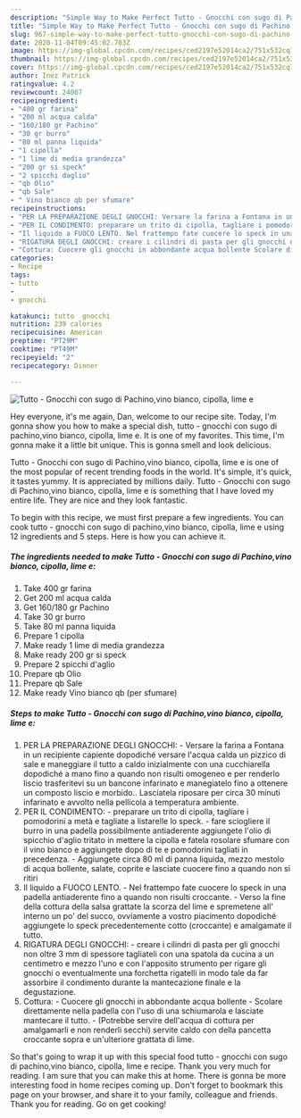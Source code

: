 ```yaml
---
description: "Simple Way to Make Perfect Tutto - Gnocchi con sugo di Pachino,vino bianco, cipolla, lime e"
title: "Simple Way to Make Perfect Tutto - Gnocchi con sugo di Pachino,vino bianco, cipolla, lime e"
slug: 967-simple-way-to-make-perfect-tutto-gnocchi-con-sugo-di-pachino-vino-bianco-cipolla-lime-e
date: 2020-11-04T09:45:02.703Z
image: https://img-global.cpcdn.com/recipes/ced2197e52014ca2/751x532cq70/tutto-gnocchi-con-sugo-di-pachinovino-bianco-cipolla-lime-e-recipe-main-photo.jpg
thumbnail: https://img-global.cpcdn.com/recipes/ced2197e52014ca2/751x532cq70/tutto-gnocchi-con-sugo-di-pachinovino-bianco-cipolla-lime-e-recipe-main-photo.jpg
cover: https://img-global.cpcdn.com/recipes/ced2197e52014ca2/751x532cq70/tutto-gnocchi-con-sugo-di-pachinovino-bianco-cipolla-lime-e-recipe-main-photo.jpg
author: Inez Patrick
ratingvalue: 4.2
reviewcount: 24007
recipeingredient:
- "400 gr farina"
- "200 ml acqua calda"
- "160/180 gr Pachino"
- "30 gr burro"
- "80 ml panna liquida"
- "1 cipolla"
- "1 lime di media grandezza"
- "200 gr si speck"
- "2 spicchi daglio"
- "qb Olio"
- "qb Sale"
- " Vino bianco qb per sfumare"
recipeinstructions:
- "PER LA PREPARAZIONE DEGLI GNOCCHI: Versare la farina a Fontana in un recipiente capiente dopodiché versare l&#39;acqua calda un pizzico di sale e maneggiare il tutto a caldo inizialmente con una cucchiarella dopodiché a mano fino a quando non risulti omogeneo e per renderlo liscio trasferitevi su un bancone infarinato e manegiatelo fino a ottenere un composto liscio e morbido.. Lasciatela riposare per circa 30 minuti infarinato e avvolto nella pellicola a temperatura ambiente."
- "PER IL CONDIMENTO: preparare un trito di cipolla, tagliare i pomodorini a metà e tagliate a listarelle lo speck. fare sciogliere il burro in una padella possibilmente antiaderente aggiungete l&#39;olio di spicchio d&#39;aglio tritato in mettere la cipolla e fatela rosolare sfumare con il vino bianco e aggiungete dopo di te e pomodorini tagliati in precedenza. Aggiungete circa 80 ml di panna liquida, mezzo mestolo di acqua bollente, salate, coprite e lasciate cuocere fino a quando non si ritiri"
- "Il liquido a FUOCO LENTO. Nel frattempo fate cuocere lo speck in una padella antiaderente fino a quando non risulti croccante. Verso la fine della cottura della salsa grattate la scorza del lime e spremetene all&#39; interno un po&#39; del succo, ovviamente a vostro piacimento dopodiché aggiungete lo speck precedentemente cotto (croccante) e amalgamate il tutto."
- "RIGATURA DEGLI GNOCCHI: creare i cilindri di pasta per gli gnocchi non oltre 3 mm di spessore tagliateli con una spatola da cucina a un centimetro e mezzo l&#39;uno e con l&#39;apposito strumento per rigare gli gnocchi o eventualmente una forchetta rigatelli in modo tale da far assorbire il condimento durante la mantecazione finale e la degustazione."
- "Cottura: Cuocere gli gnocchi in abbondante acqua bollente Scolare direttamente nella padella con l&#39;uso di una schiumarola e lasciate mantecare il tutto. (Potrebbe servire dell&#39;acqua di cottura per amalgamarli e non renderli secchi) servite caldo con della pancetta croccante sopra e un&#39;ulteriore grattata di lime."
categories:
- Recipe
tags:
- tutto
- 
- gnocchi

katakunci: tutto  gnocchi 
nutrition: 239 calories
recipecuisine: American
preptime: "PT29M"
cooktime: "PT49M"
recipeyield: "2"
recipecategory: Dinner

---
```



![Tutto - Gnocchi con sugo di Pachino,vino bianco, cipolla, lime e](https://img-global.cpcdn.com/recipes/ced2197e52014ca2/751x532cq70/tutto-gnocchi-con-sugo-di-pachinovino-bianco-cipolla-lime-e-recipe-main-photo.jpg)

Hey everyone, it's me again, Dan, welcome to our recipe site. Today, I'm gonna show you how to make a special dish, tutto - gnocchi con sugo di pachino,vino bianco, cipolla, lime e. It is one of my favorites. This time, I'm gonna make it a little bit unique. This is gonna smell and look delicious.



Tutto - Gnocchi con sugo di Pachino,vino bianco, cipolla, lime e is one of the most popular of recent trending foods in the world. It's simple, it's quick, it tastes yummy. It is appreciated by millions daily. Tutto - Gnocchi con sugo di Pachino,vino bianco, cipolla, lime e is something that I have loved my entire life. They are nice and they look fantastic.


To begin with this recipe, we must first prepare a few ingredients. You can cook tutto - gnocchi con sugo di pachino,vino bianco, cipolla, lime e using 12 ingredients and 5 steps. Here is how you can achieve it.

<!--inarticleads1-->

##### The ingredients needed to make Tutto - Gnocchi con sugo di Pachino,vino bianco, cipolla, lime e:

1. Take 400 gr farina
1. Get 200 ml acqua calda
1. Get 160/180 gr Pachino
1. Take 30 gr burro
1. Take 80 ml panna liquida
1. Prepare 1 cipolla
1. Make ready 1 lime di media grandezza
1. Make ready 200 gr si speck
1. Prepare 2 spicchi d&#39;aglio
1. Prepare qb Olio
1. Prepare qb Sale
1. Make ready  Vino bianco qb (per sfumare)




<!--inarticleads2-->

##### Steps to make Tutto - Gnocchi con sugo di Pachino,vino bianco, cipolla, lime e:

1. PER LA PREPARAZIONE DEGLI GNOCCHI: - Versare la farina a Fontana in un recipiente capiente dopodiché versare l&#39;acqua calda un pizzico di sale e maneggiare il tutto a caldo inizialmente con una cucchiarella dopodiché a mano fino a quando non risulti omogeneo e per renderlo liscio trasferitevi su un bancone infarinato e manegiatelo fino a ottenere un composto liscio e morbido.. Lasciatela riposare per circa 30 minuti infarinato e avvolto nella pellicola a temperatura ambiente.
1. PER IL CONDIMENTO: - preparare un trito di cipolla, tagliare i pomodorini a metà e tagliate a listarelle lo speck. - fare sciogliere il burro in una padella possibilmente antiaderente aggiungete l&#39;olio di spicchio d&#39;aglio tritato in mettere la cipolla e fatela rosolare sfumare con il vino bianco e aggiungete dopo di te e pomodorini tagliati in precedenza. - Aggiungete circa 80 ml di panna liquida, mezzo mestolo di acqua bollente, salate, coprite e lasciate cuocere fino a quando non si ritiri
1. Il liquido a FUOCO LENTO. - Nel frattempo fate cuocere lo speck in una padella antiaderente fino a quando non risulti croccante. - Verso la fine della cottura della salsa grattate la scorza del lime e spremetene all&#39; interno un po&#39; del succo, ovviamente a vostro piacimento dopodiché aggiungete lo speck precedentemente cotto (croccante) e amalgamate il tutto.
1. RIGATURA DEGLI GNOCCHI: - creare i cilindri di pasta per gli gnocchi non oltre 3 mm di spessore tagliateli con una spatola da cucina a un centimetro e mezzo l&#39;uno e con l&#39;apposito strumento per rigare gli gnocchi o eventualmente una forchetta rigatelli in modo tale da far assorbire il condimento durante la mantecazione finale e la degustazione.
1. Cottura: - Cuocere gli gnocchi in abbondante acqua bollente - Scolare direttamente nella padella con l&#39;uso di una schiumarola e lasciate mantecare il tutto. - (Potrebbe servire dell&#39;acqua di cottura per amalgamarli e non renderli secchi) servite caldo con della pancetta croccante sopra e un&#39;ulteriore grattata di lime.




So that's going to wrap it up with this special food tutto - gnocchi con sugo di pachino,vino bianco, cipolla, lime e recipe. Thank you very much for reading. I am sure that you can make this at home. There is gonna be more interesting food in home recipes coming up. Don't forget to bookmark this page on your browser, and share it to your family, colleague and friends. Thank you for reading. Go on get cooking!
